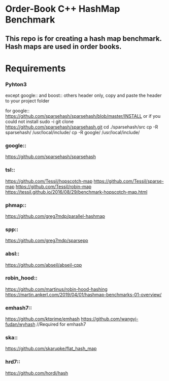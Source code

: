 # Order-Book C++ HashMap Benchmark

## This repo is for creating a hash map benchmark. Hash maps are used in order books. 

# Requirements

### Pyhton3

except google:: and boost:: others header only, copy and paste the header to your project folder

for google::
https://github.com/sparsehash/sparsehash/blob/master/INSTALL
or if you could not install
sudo -i
git clone https://github.com/sparsehash/sparsehash.git
cd  ./sparsehash/src
cp -R sparsehash/ /usr/local/include/
cp -R google/ /usr/local/include/

### google::
https://github.com/sparsehash/sparsehash

### tsl::
https://github.com/Tessil/hopscotch-map
https://github.com/Tessil/sparse-map
https://github.com/Tessil/robin-map
https://tessil.github.io/2016/08/29/benchmark-hopscotch-map.html

### phmap::
https://github.com/greg7mdp/parallel-hashmap

### spp::
https://github.com/greg7mdp/sparsepp

### absl::
https://github.com/abseil/abseil-cpp

### robin_hood::
https://github.com/martinus/robin-hood-hashing
https://martin.ankerl.com/2019/04/01/hashmap-benchmarks-01-overview/

### emhash7::
https://github.com/ktprime/emhash
https://github.com/wangyi-fudan/wyhash     //Required for emhash7

### ska::
https://github.com/skarupke/flat_hash_map

### hrd7::	
https://github.com/hordi/hash    
